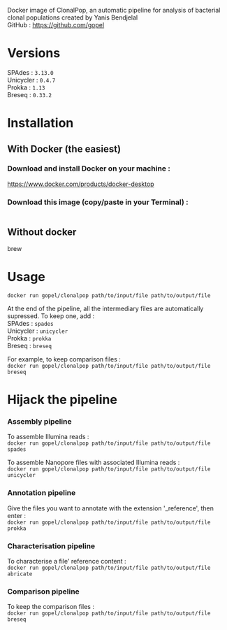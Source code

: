 Docker image of ClonalPop, an automatic pipeline for analysis of bacterial clonal populations created by Yanis Bendjelal  
GitHub :  https://github.com/gopel

# Versions 

SPAdes :  `3.13.0`  
Unicycler : `0.4.7`  
Prokka : `1.13`  
Breseq : `0.33.2`    

# Installation

## With Docker (the easiest) 

### Download and install Docker on your machine :  
https://www.docker.com/products/docker-desktop  

### Download this image (copy/paste in your Terminal) :  
```docker pull gopel/clonalpop  
```

## Without docker
brew

# Usage 
`docker run gopel/clonalpop path/to/input/file path/to/output/file`   

At the end of the pipeline, all the intermediary files are automatically supressed. To keep one, add :  
SPAdes :  `spades`    
Unicycler : `unicycler`    
Prokka : `prokka`    
Breseq : `breseq`      

For example, to keep comparison files :   
`docker run gopel/clonalpop path/to/input/file path/to/output/file breseq`

# Hijack the pipeline

### Assembly pipeline

To assemble Illumina reads :    
`docker run gopel/clonalpop path/to/input/file path/to/output/file spades`  

To assemble Nanopore files with associated Illumina reads :    
`docker run gopel/clonalpop path/to/input/file path/to/output/file unicycler`  

### Annotation pipeline

Give the files you want to annotate with the extension '_reference', then enter :    
 `docker run gopel/clonalpop path/to/input/file path/to/output/file prokka`

### Characterisation pipeline

To characterise a file' reference content :  
 `docker run gopel/clonalpop path/to/input/file path/to/output/file abricate`

### Comparison pipeline

To keep the comparison files :   
 `docker run gopel/clonalpop path/to/input/file path/to/output/file breseq`
 
 
